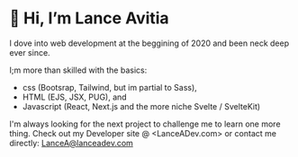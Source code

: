 # 👋 Hi, I’m Lance Avitia

I dove into web development at the beggining of 2020 and been neck deep ever since.

I;m more than skilled with the basics:
- css (Bootsrap, Tailwind, but im partial to Sass),
- HTML (EJS, JSX, PUG), and 
- Javascript (React, Next.js and the more niche Svelte / SvelteKit)

I'm always looking for the next project to challenge me to learn one more thing.
Check out my Developer site @ <LanceADev.com> or contact me directly: LanceA@lanceadev.com

